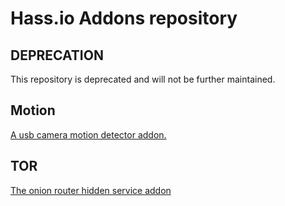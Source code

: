 # Hass.io Addons repository

## DEPRECATION
This repository is deprecated and will not be further maintained.

## Motion 
[A usb camera motion detector addon.](./motion)

## TOR  
[The onion router hidden service addon](./tor)
